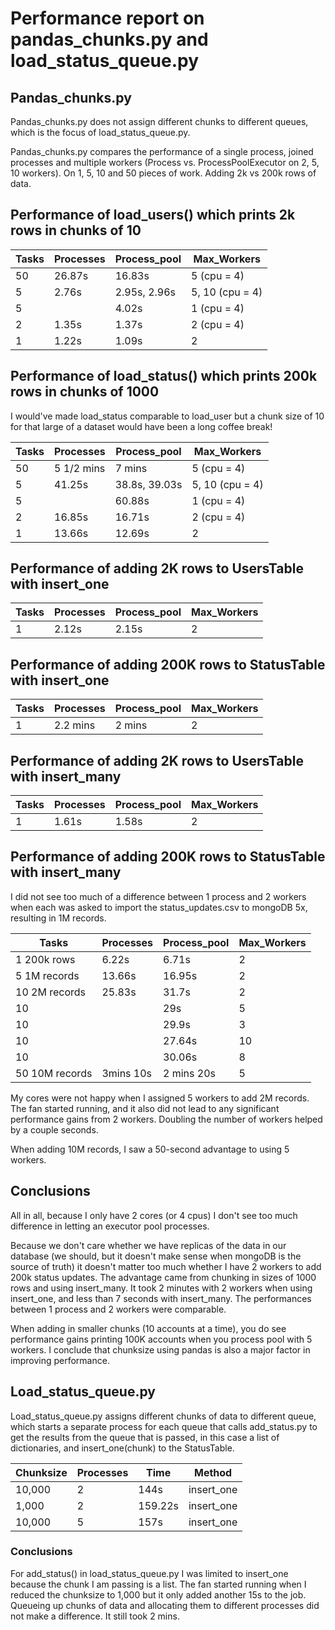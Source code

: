 # Performance report on pandas_chunks.py and load_status_queue.py #

## Pandas_chunks.py ## 
Pandas_chunks.py does not assign different chunks to different queues, which is the focus of
load_status_queue.py. 

Pandas_chunks.py compares the performance of a single process, joined processes and
multiple workers (Process vs. ProcessPoolExecutor on 2, 5, 10 workers). On 1, 5, 10
and 50 pieces of work. Adding 2k vs 200k rows of data. 

## Performance of load_users() which prints 2k rows in chunks of 10 ##

| Tasks | Processes | Process_pool | Max_Workers     |
|-------|-----------|--------------|-----------------|
| 50    | 26.87s    | 16.83s       | 5 (cpu = 4)     |
| 5     | 2.76s     | 2.95s, 2.96s | 5, 10 (cpu = 4) |
| 5     |           | 4.02s        | 1 (cpu = 4)     |
| 2     | 1.35s     | 1.37s        | 2 (cpu = 4)     |
| 1     | 1.22s     | 1.09s        | 2               |


## Performance of load_status() which prints 200k rows in chunks of 1000 ##
I would've made load_status comparable to load_user but a chunk size of 10 for that large of a dataset
would have been a long coffee break!

| Tasks | Processes  | Process_pool  | Max_Workers     |
|-------|------------|---------------|-----------------|
| 50    | 5 1/2 mins | 7 mins        | 5 (cpu = 4)     |
| 5     | 41.25s     | 38.8s, 39.03s | 5, 10 (cpu = 4) |
| 5     |            | 60.88s        | 1 (cpu = 4)     |
| 2     | 16.85s     | 16.71s        | 2 (cpu = 4)     |
| 1     | 13.66s     | 12.69s        | 2               |

## Performance of adding 2K rows to UsersTable with insert_one ##
| Tasks | Processes  | Process_pool | Max_Workers |
|-------|------------|--------------|-------------|
|  1    |   2.12s    | 2.15s        | 2           |

## Performance of adding 200K rows to StatusTable with insert_one ##

| Tasks | Processes | Process_pool | Max_Workers |
|-------|-----------|--------------|-------------|
|  1    | 2.2 mins  | 2 mins       | 2           |


## Performance of adding 2K rows to UsersTable with insert_many ##
| Tasks | Processes | Process_pool | Max_Workers |
|-------|-----------|--------------|-------------|
|  1    | 1.61s     | 1.58s        | 2           |


## Performance of adding 200K rows to StatusTable with insert_many ##
I did not see too much of a difference between 1 process and 2 workers 
when each was asked to import the status_updates.csv to mongoDB 5x, resulting
in 1M records.

| Tasks           | Processes | Process_pool | Max_Workers |
|-----------------|-----------|--------------|-------------|
| 1   200k rows   | 6.22s     | 6.71s        | 2           |
| 5   1M records  | 13.66s    | 16.95s       | 2           |
| 10  2M records  | 25.83s    | 31.7s        | 2           |
| 10              |           | 29s          | 5           |
| 10              |           | 29.9s        | 3           |
| 10              |           | 27.64s       | 10          |
| 10              |           | 30.06s       | 8           |
| 50  10M records | 3mins 10s | 2 mins 20s   | 5           |


My cores were not happy when I assigned 5 workers to add 2M records. The fan
started running, and it also did not lead to any significant performance gains from 2 workers. 
Doubling the number of workers helped by a couple seconds. 

When adding 10M records, I saw a 50-second advantage to using 5 workers. 

## Conclusions ##

All in all, because I only have 2 cores (or 4 cpus) I don't see too much difference in letting
an executor pool processes.

Because we don't care whether we have replicas of the data in our database (we should, but it
doesn't make sense when mongoDB is the source of truth) it doesn't matter too much whether I 
have 2 workers to add 200k status updates. The advantage came from chunking in sizes of 1000
rows and using insert_many. It took 2 minutes with 2 workers when using insert_one, and less than 
7 seconds with insert_many. The performances between 1 process and 2 workers were comparable.

When adding in smaller chunks (10 accounts at a time), you do see performance gains printing 100K
accounts when you process pool with 5 workers. I conclude that chunksize using pandas is also a 
major factor in improving performance.

## Load_status_queue.py
Load_status_queue.py assigns different chunks of data to different queue, which starts a separate
process for each queue that calls add_status.py to get the results from the queue that is passed,
in this case a list of dictionaries, and insert_one(chunk) to the StatusTable.

| Chunksize | Processes | Time    | Method     |
|-----------|-----------|---------|------------|
| 10,000    | 2         | 144s    | insert_one |
| 1,000     | 2         | 159.22s | insert_one |
| 10,000    | 5         | 157s    | insert_one |



### Conclusions ###

For add_status() in load_status_queue.py I was limited to insert_one because the chunk I am passing
is a list. The fan started running when I reduced the chunksize to 1,000 but it only added another 15s
to the job. Queueing up chunks of data and allocating them to different processes did not make a 
difference. It still took 2 mins. 


